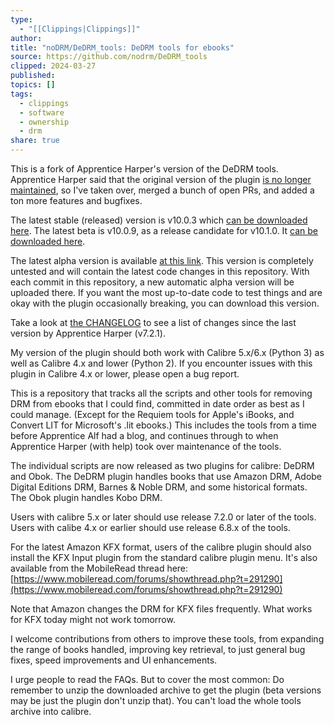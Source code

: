 ```yaml
---
type:
  - "[[Clippings|Clippings]]"
author: 
title: "noDRM/DeDRM_tools: DeDRM tools for ebooks"
source: https://github.com/nodrm/DeDRM_tools
clipped: 2024-03-27
published: 
topics: []
tags:
  - clippings
  - software
  - ownership
  - drm
share: true
---
```


This is a fork of Apprentice Harper's version of the DeDRM tools. Apprentice Harper said that the original version of the plugin [is no longer maintained](https://github.com/apprenticeharper/DeDRM_tools#no-longer-maintained), so I've taken over, merged a bunch of open PRs, and added a ton more features and bugfixes.

The latest stable (released) version is v10.0.3 which [can be downloaded here](https://github.com/noDRM/DeDRM_tools/releases/tag/v10.0.3). The latest beta is v10.0.9, as a release candidate for v10.1.0. It [can be downloaded here](https://github.com/noDRM/DeDRM_tools/releases/tag/v10.0.9).

The latest alpha version is available [at this link](https://github.com/noDRM/DeDRM_tools_autorelease/releases). This version is completely untested and will contain the latest code changes in this repository. With each commit in this repository, a new automatic alpha version will be uploaded there. If you want the most up-to-date code to test things and are okay with the plugin occasionally breaking, you can download this version.

Take a look at [the CHANGELOG](https://github.com/noDRM/DeDRM_tools/blob/master/CHANGELOG.md) to see a list of changes since the last version by Apprentice Harper (v7.2.1).

My version of the plugin should both work with Calibre 5.x/6.x (Python 3) as well as Calibre 4.x and lower (Python 2). If you encounter issues with this plugin in Calibre 4.x or lower, please open a bug report.

This is a repository that tracks all the scripts and other tools for removing DRM from ebooks that I could find, committed in date order as best as I could manage. (Except for the Requiem tools for Apple's iBooks, and Convert LIT for Microsoft's .lit ebooks.) This includes the tools from a time before Apprentice Alf had a blog, and continues through to when Apprentice Harper (with help) took over maintenance of the tools.

The individual scripts are now released as two plugins for calibre: DeDRM and Obok. The DeDRM plugin handles books that use Amazon DRM, Adobe Digital Editions DRM, Barnes & Noble DRM, and some historical formats. The Obok plugin handles Kobo DRM.

Users with calibre 5.x or later should use release 7.2.0 or later of the tools. Users with calibe 4.x or earlier should use release 6.8.x of the tools.

For the latest Amazon KFX format, users of the calibre plugin should also install the KFX Input plugin from the standard calibre plugin menu. It's also available from the MobileRead thread here: [https://www.mobileread.com/forums/showthread.php?t=291290](https://www.mobileread.com/forums/showthread.php?t=291290)

Note that Amazon changes the DRM for KFX files frequently. What works for KFX today might not work tomorrow.

I welcome contributions from others to improve these tools, from expanding the range of books handled, improving key retrieval, to just general bug fixes, speed improvements and UI enhancements.

I urge people to read the FAQs. But to cover the most common: Do remember to unzip the downloaded archive to get the plugin (beta versions may be just the plugin don't unzip that). You can't load the whole tools archive into calibre.